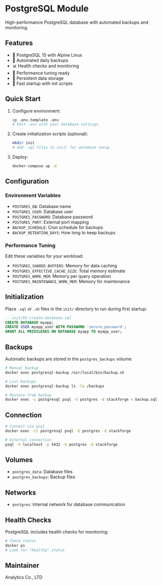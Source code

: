 # PostgreSQL Module

High-performance PostgreSQL database with automated backups and monitoring.

## Features

- 🐘 PostgreSQL 15 with Alpine Linux
- 🔄 Automated daily backups
- 📊 Health checks and monitoring
- 🔧 Performance tuning ready
- 📁 Persistent data storage
- 🚀 Fast startup with init scripts

## Quick Start

1. Configure environment:
   ```bash
   cp .env.template .env
   # Edit .env with your database settings
   ```

2. Create initialization scripts (optional):
   ```bash
   mkdir init
   # Add .sql files to init/ for database setup
   ```

3. Deploy:
   ```bash
   docker-compose up -d
   ```

## Configuration

### Environment Variables

- `POSTGRES_DB`: Database name
- `POSTGRES_USER`: Database user
- `POSTGRES_PASSWORD`: Database password
- `POSTGRES_PORT`: External port mapping
- `BACKUP_SCHEDULE`: Cron schedule for backups
- `BACKUP_RETENTION_DAYS`: How long to keep backups

### Performance Tuning

Edit these variables for your workload:

- `POSTGRES_SHARED_BUFFERS`: Memory for data caching
- `POSTGRES_EFFECTIVE_CACHE_SIZE`: Total memory estimate
- `POSTGRES_WORK_MEM`: Memory per query operation
- `POSTGRES_MAINTENANCE_WORK_MEM`: Memory for maintenance

## Initialization

Place `.sql` or `.sh` files in the `init/` directory to run during first startup:

```sql
-- init/01-create-database.sql
CREATE DATABASE myapp;
CREATE USER myapp_user WITH PASSWORD 'secure_password';
GRANT ALL PRIVILEGES ON DATABASE myapp TO myapp_user;
```

## Backups

Automatic backups are stored in the `postgres_backups` volume:

```bash
# Manual backup
docker exec postgresql-backup /usr/local/bin/backup.sh

# List backups
docker exec postgresql-backup ls -la /backups

# Restore from backup
docker exec -i postgresql psql -U postgres -d stackforge < backup.sql
```

## Connection

```bash
# Connect via psql
docker exec -it postgresql psql -U postgres -d stackforge

# External connection
psql -h localhost -p 5432 -U postgres -d stackforge
```

## Volumes

- `postgres_data`: Database files
- `postgres_backups`: Backup files

## Networks

- `postgres`: Internal network for database communication

## Health Checks

PostgreSQL includes health checks for monitoring:

```bash
# Check status
docker ps
# Look for "healthy" status
```

## Maintainer

Analytics Co., LTD